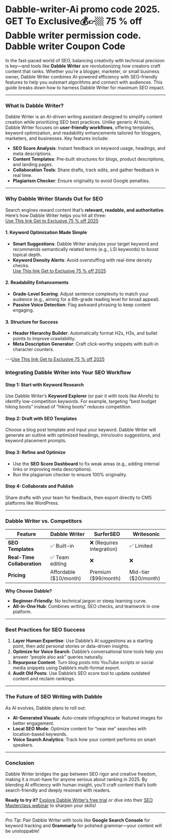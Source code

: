 # Dabble-writer-Ai promo code 2025. GET To Exclusive💰👉🏼 75 % off Dabble writer permission code. Dabble writer Coupon Code 
  

In the fast-paced world of SEO, balancing creativity with technical precision is key—and tools like **Dabble Writer** are revolutionizing how creators craft content that ranks. Whether you’re a blogger, marketer, or small business owner, Dabble Writer combines AI-powered efficiency with SEO-friendly features to help you outsmart algorithms and connect with audiences. This guide breaks down how to harness Dabble Writer for maximum SEO impact.  

---

### **What Is Dabble Writer?**  
Dabble Writer is an AI-driven writing assistant designed to simplify content creation while prioritizing SEO best practices. Unlike generic AI tools, Dabble Writer focuses on **user-friendly workflows**, offering templates, keyword optimization, and readability enhancements tailored for bloggers, marketers, and businesses. Key features include:  
- **SEO Score Analysis**: Instant feedback on keyword usage, headings, and meta descriptions.  
- **Content Templates**: Pre-built structures for blogs, product descriptions, and landing pages.  
- **Collaboration Tools**: Share drafts, track edits, and gather feedback in real time.  
- **Plagiarism Checker**: Ensure originality to avoid Google penalties.  

---

### **Why Dabble Writer Stands Out for SEO**  
Search engines reward content that’s **relevant, readable, and authoritative**. Here’s how Dabble Writer helps you hit all three:  
[Use This link Get to Exclusive 75 % off 2025](https://www.dabblewriter.com/?via=amir)

#### 1. **Keyword Optimization Made Simple**  
- **Smart Suggestions**: Dabble Writer analyzes your target keyword and recommends semantically related terms (e.g., LSI keywords) to boost topical depth.  
- **Keyword Density Alerts**: Avoid overstuffing with real-time density checks.  
[Use This link Get to Exclusive 75 % off 2025](https://www.dabblewriter.com/?via=amir)

#### 2. **Readability Enhancements**  
- **Grade-Level Scoring**: Adjust sentence complexity to match your audience (e.g., aiming for a 6th-grade reading level for broad appeal).  
- **Passive Voice Detection**: Flag awkward phrasing to keep content engaging.  

#### 3. **Structure for Success**  
- **Header Hierarchy Builder**: Automatically format H2s, H3s, and bullet points to improve crawlability.  
- **Meta Description Generator**: Craft click-worthy snippets with built-in character counters.  

---[Use This link Get to Exclusive 75 % off 2025](https://www.dabblewriter.com/?via=amir)


### **Integrating Dabble Writer into Your SEO Workflow**  

#### **Step 1: Start with Keyword Research**  
Use Dabble Writer’s **Keyword Explorer** (or pair it with tools like Ahrefs) to identify low-competition keywords. For example, targeting “best budget hiking boots” instead of “hiking boots” reduces competition.  

#### **Step 2: Draft with SEO Templates**  
Choose a blog post template and input your keyword. Dabble Writer will generate an outline with optimized headings, intro/outro suggestions, and keyword placement prompts.  

#### **Step 3: Refine and Optimize**  
- Use the **SEO Score Dashboard** to fix weak areas (e.g., adding internal links or improving meta descriptions).  
- Run the plagiarism checker to ensure 100% originality.  

#### **Step 4: Collaborate and Publish**  
Share drafts with your team for feedback, then export directly to CMS platforms like WordPress.  

---

### **Dabble Writer vs. Competitors**  
| **Feature**               | **Dabble Writer**       | **SurferSEO**           | **Writesonic**          |  
|---------------------------|-------------------------|-------------------------|-------------------------|  
| **SEO Templates**          | ✅ Built-in              | ❌ (Requires integration)| ✅ Limited               |  
| **Real-Time Collaboration**| ✅ Team editing          | ❌                       | ❌                       |  
| **Pricing**                | Affordable ($10/month)  | Premium ($99/month)     | Mid-tier ($20/month)    |  

**Why Choose Dabble?**  
- **Beginner-Friendly**: No technical jargon or steep learning curve.  
- **All-in-One Hub**: Combines writing, SEO checks, and teamwork in one platform.  

---

### **Best Practices for SEO Success**  
1. **Layer Human Expertise**: Use Dabble’s AI suggestions as a starting point, then add personal stories or data-driven insights.  
2. **Optimize for Voice Search**: Dabble’s conversational tone tools help you answer “people also ask” queries naturally.  
3. **Repurpose Content**: Turn blog posts into YouTube scripts or social media snippets using Dabble’s multi-format export.  
4. **Audit Old Posts**: Use Dabble’s SEO score tool to update outdated content and reclaim rankings.  

---

### **The Future of SEO Writing with Dabble**  
As AI evolves, Dabble plans to roll out:  
- **AI-Generated Visuals**: Auto-create infographics or featured images for better engagement.  
- **Local SEO Mode**: Optimize content for “near me” searches with location-based keywords.  
- **Voice Search Analytics**: Track how your content performs on smart speakers.  

---

### **Conclusion**  
Dabble Writer bridges the gap between SEO rigor and creative freedom, making it a must-have for anyone serious about ranking in 2025. By blending AI efficiency with human insight, you’ll craft content that’s both search-friendly and deeply resonant with readers.  

**Ready to try it?** [Explore Dabble Writer’s free trial](https://dabblewriter.com) or dive into their [SEO Masterclass webinar](https://dabblewriter.com/seo-webinar) to sharpen your skills!  

---  
*Pro Tip*: Pair Dabble Writer with tools like **Google Search Console** for keyword tracking and **Grammarly** for polished grammar—your content will be unstoppable!
